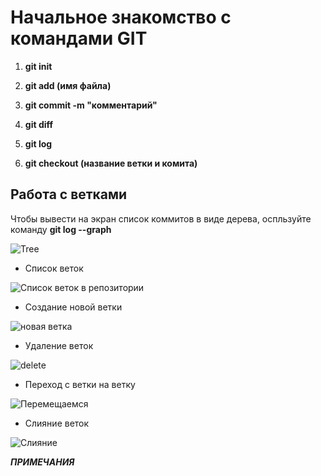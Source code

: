 # Начальное знакомство с командами GIT

1. **git init**

2. **git add (имя файла)**

3. **git commit -m "комментарий"**

4. **git diff**

5. **git log**

6. **git checkout (название ветки и комита)**

## Работа с ветками

Чтобы вывести на экран список коммитов в виде дерева, оспльзуйте команду __git log --graph__

![Tree](graph.png)
* Список веток

![Список веток в репозитории](gitbranch.png)

* Создание новой ветки

![новая ветка](gitbranchnew.png)

* Удаление веток

![delete](brachdel.png)

* Переход с ветки на ветку

![Перемещаемся](brancheck.png)

* Слияние веток

![Слияние](merge.png)

_**ПРИМЕЧАНИЯ**_